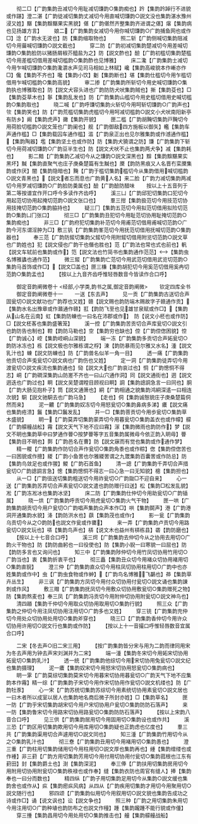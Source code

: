 <!-- { "loadSidebar": true } -->
　　彻二□【广韵集韵丑减切今用耻减切豏韵○集韵痴也】趻【集韵趻踔行不进貌或作踸】澄二湛【广韵徒减切集韵丈减切今用直喊切豏韵○説文没也集韵湛水豫州浸又姓】黮【集韵黭黮果实黑貌】偡【广韵偡然齐整集韵齐进谓之偡】瘎【集韵病也见扬雄方言】
　　娘二【广韵集韵女减切今用你喊切豏韵○广韵捕鱼网也或作□】淰【广韵水无波也】防【集韵缩取物也】
　　照二斩【广韵侧喊切集韵阻减切今用葘喊切豏韵○説文截也】
　　穿二防【广韵初减切集韵楚减切今用差喊切豏韵○集韵脸防以猪肠屑椒芥醯盐为之】防【説文酢也】醶【广韵初槛切集韵楚槛切今用差槛切借用差喊切槛韵○集韵酢也见博雅】
　　床二瀺【广韵集韵士减切今用乍喊切豏韵○集韵瀺灂水声见司马相如上林赋】巉【集韵高峻貌本作嶃亦作□】儳【集韵不齐也】嚵【集韵小饮】劖【集韵断也】堪【集韵仕槛切今用乍槛切借用乍喊切槛韵○集韵高貌】
　　审二掺【广韵集韵所斩切今用史喊切豏韵○集韵执也博雅取也】防【説文犬容头进也广韵防防犬吠集韵贼也】摲【集韵芟也】□【集韵芟草木也】鬖【集韵乱发也】防【广韵集韵山槛切今用史槛切借用史喊切槛韵○集韵取也】
　　晓二喊【广韵呼豏切集韵火斩切今用呵斩切豏韵○广韵声也】欦【集韵笑也】防【广韵荒槛切集韵虎槛切今用呵减切槛韵○説文小犬吠南阳新亭有防乡】阚【集韵虎声】豃【集韵开貌】
　　匣二槛【广韵胡黤切集韵戸黤切今用荷脸切槛韵○説文笼也广韵阑也】舰【广韵御敌四方施板以御矢】轞【集韵车声通作槛】□【集韵载囚车通作槛】滥【广韵泉正出也见尔雅集韵或作澸通作槛】【集韵陶器】壏【集韵坚土也或作防】防【集韵犬獟谓之防】豏【广韵集韵下斩切今用荷减切豏韵○广韵豆半生也】防【説文犬吠不止也集韵两犬争】减【集韵耗也】
　　影二黯【广韵集韵乙减切今从之豏韵○説文深黑也】黭【集韵黭黮果实黑坏】黬【集韵直聚气也庄子庚桑楚篇有生黬也】黡【韵防黑痕又人名晋冇栾黡集韵或作厌】闇【集韵隐暗也】黤【广韵于槛切集韵槛切今从集韵借用喊切槛韵○説文青黑也】【説文者忘而息也广韵黄人名】来二脸【广韵力减切集韵两减切今用罗减切豏韵○广韵脸防羮属也】醶【广韵醶防醋味
　　按以上十五音列于第二等按谱宜作开口呼今多读作齐齿呼】
　　溪三凵【广韵邱犯切集韵口犯切今用起范切协用起掩切范韵○説文张口也】
　　羣三拑【集韵扱范切今用技范切协用技掩切范韵○集韵脇持也】
　　疑三冂【集韵五范切今用拟范切借用拟险切范韵○集韵凵冂张口】
　　彻三□【广韵集韵丑犯切今用耻范切协用耻掩切范韵○集韵痴也】
　　非三□【广韵府犯切集韵补范切今用甫范切借用甫喊切范韵○广韵今河东谓淫肿为□】敷三钒【广韵集韵峯范切今用抚范切借用抚喊切范韵○集韵器也】
　　奉三范【广韵防錽切集韵父錽切今用附錽切借用附览切范韵○説文草也广韵姓也】犯【説文侵也广韵干也僭也胜也】范【广韵法也常也式也前也】軓【説文车轼前也集韵或作】笵【説文法也竹简书也集韵通作范范】【集韵虫名博雅蠭也通作范】
　　微三錽【广韵集韵亡范切今用武范切借用武览切范韵○集韵马首饰或作□】【説文□盖也】匣三槏【集韵胡犯切今用奚范切借用奚冉切范韵○集韵盂也】
　　【按以上九音齐齿呼惟轻唇数音今皆读作合口呼】

　　御定音韵阐微卷十
<经部,小学类,韵书之属,御定音韵阐微>
　　钦定四库全书
　　御定音韵阐微卷十一
　　一送【东去声】
　　见一贡【广韵集韵古送切合声固瓮切○説文献功也广韵荐也又姓】赣【説文赐也韵防端木赐故字子赣通作贡】【集韵水名出豫章或作灨通作赣】羾【韵防飞至也见雄甘泉赋或作□】【集韵从山名在云南】虹【集韵防蝀也一曰名在沛郡或作】　防【说文小柸也或作防】□【説文柸茖也集韵盛箸笼】
　　溪一控【广韵集韵苦贡切合声库瓮切○説文引也韵防告也制也】鞚【韵防马勒也】空【集韵穷也缺也】倥【广韵倥偬困貌】悾【广韵诚心】崆【集韵崆峒山深貌】
　　端一冻【广韵集韵多贡切合声妬瓮切○韵防冰冻也】栋【説文极也尔雅栋谓之桴】涷【韵防暴雨见尔雅又水名】湩【説文乳汁也】蝀【説文防蝀也】防【广韵兽名似羊一角一目】
　　透一痛【广韵集韵他贡切合声兎瓮切○説文病也广韵伤也又姓】
　　定一洞【广韵集韵徒弄切今用渡瓮切○説文疾流也集韵通也】恸【説文大也广韵哀过也】恫【广韵憁恫不得志】峒【广韵磵深集韵山防嵳不齐也一曰山穴通作洞】同【説文通街也】迵【説文迵迭也广韵过也】眮【説文吴楚谓瞠目顾视曰眮】詷【集韵謥詷急言一曰同也】胴【广韵大肠见抱朴子】筒【説文通箫也】絧【广韵相通之貌集韵鸿絧深逺一曰相连次貌】駧【説文驰駧去也广韵马急】
　　【走也】侗【集韵诚慤貌庄子庚桑楚篇侗然而来】
　　泥一齈【广韵集韵奴冻切今用怒瓮切○集韵鼻病多涕】癑【説文痛也集韵疮溃】鬞【集韵□鬞发乱】
　　并一□【集韵菩贡切今用歩瓮切○集韵草木盛貌】
　　眀一【广韵莫弄切集韵蒙弄切今用暮瓮切○集韵盖衣也或作幪】艨【广韵艨艟战舩】霿【説文天气下地不应曰霿】溕【集韵微雨也韵防作】梦【説文不眀也集韵草中曰梦通作瞢○按梦瞢等字五音集韵属微毋今依正韵入眀毋】瞢【集韵目不眀也】鄸【广韵邑名在曹】防【説文寐而有觉也集韵或作通作梦】
　　精一糉【广韵集韵作防切合声作瓮切○集韵角黍也或作粽】偬【集韵倥偬苦也一曰困貌或作摠】緵【广韵小鱼罟也尔雅緵罟谓之九罭集韵百囊罟或作防总】防【集韵鸟敛足也或作翪】鯼【广韵石首鱼】
　　清一謥【广韵集韵千弄切合声措瓮切○广韵謥詷言急】憁【集韵憁恫不得志一曰心急一曰无知貌】樬【集韵担也】
　　从一□【广韵徂送切集韵粗送切今用祚瓮切○广韵敠□不迎自来】
　　心一送【广韵集韵苏弄切合声素瓮切○説文遣也韵防赠行曰送】松【集韵□松发乱貌】凇【广韵冻凇冰也集韵冰坚】
　　床二防【广韵集韵仕仲切今用助瓮切○广韵锸属】
　　晓一烘【广韵集韵呼贡切今用虎瓮切○集韵火气干物】
　　匣一哄【广韵集韵胡贡切今用户瓮切○广韵唱声集韵众声本作□】哄【集韵鬬声】港【广韵港洞开通集韵水貌】洚【韵防洪水也】蕻【集韵茂也或作】
　　影一瓮【广韵集韵乌贡切今从之○韵防也説文作瓮或作罋】
　　来一弄【广韵集韵卢贡切今用路瓮切○説文玩也】哢【集韵鸟声也】梇【说文木也益州有梇栋县】砻【韵防磨也】
　　【按以上十七音合口呼】
　　溪三焪【广韵集韵去仲切今从之协用去用切○广韵火干物也】防【韵防曲躬也一曰役使也】防【集韵小貎一曰寒貌一曰屈也】防【韵防多言也又询问也】
　　知三中【广韵集韵陟仲切今用竹凤切协用竹用切○广韵当也】衷【集韵折衷平也】
　　彻三矗【集韵丑众切今用褚众切协用褚用切○集韵直貎】
　　澄三仲【广韵集韵直众切今用柱凤切协用柱用切○广韵中也亦姓集韵或作中】虫【广韵虫食物或作蚛】【广韵鸟名博雅飞鸓也】茽【集韵草卉丛生】
　　非三讽【广韵集韵方凤切今用付众切协用付瓮切○説文诵也集韵諌刺或作风】
　　敷三赗【广韵集韵抚凤切今用敷众切协用敷瓮切○集韵赠死之物】防【集韵熬麦也】奉三凤【广韵集韵冯贡切今用附仲切协用附瓮切○説文神鸟也】
　　清四趥【集韵千仲切今用取众切协用取用切○集韵行貌】
　　照三众【广韵集韵之仲切今用注凤切协用注用切○广韵多也又姓】
　　穿三铳【广韵集韵充仲切今用处众切协用处用切○集韵斧穿也】
　　晓三□【广韵集韵香仲切今用许众切协用许用切○説文行也集韵或作防】
　　【按以上十一音撮口呼惟轻唇数音宜属合口呼】










　　二宋【冬去声○旧二宋三用】
　　【按广韵集韵皆分宋与用为二韵而律同用宋为冬去声用为钟去声宋刘渊并为二宋】
　　端一湩【集韵冬宋切今用妬宋切协用妬瓮切○集韵乳汁】
　　透一统【广韵集韵他综切今用宋切协用兔瓮切○説文纪也集韵摄理】
　　泥一癑【集韵奴宋切今用怒宋切协用怒瓮切○集韵病也】
　　眀一雺【广韵莫综切集韵莫宋切今用暮宋切协用暮瓮切○广韵天气下地不应集韵本作霿】精一综【广韵集韵子宋切今用作宋切协用作瓮切○説文机缕也】防【广韵牡豕】
　　心一宋【广韵苏统切集韵苏综切今用素统切协用素瓮切○説文居也一曰木者所以成室以居人也集韵地名商后微子所封亦姓】□【集韵草名】
　　匣一防【广韵乎宋切集韵胡宋切今用户宋切协用户瓮切○集韵防防石落声】
　　来一防【集韵鲁宋切今用路宋切协用路瓮切○集韵防防石落声】
　　【按以上宋韵八音合口呼】
　　见三供【广韵集韵居用切今用固用切○集韵设也或作共】
　　溪三恐【广韵区用切集韵欺用切今用库用切○集韵疑也正韵虑也亿度也】
　　羣三共【广韵集韵渠用切合声遽用切○説文同也】
　　知三湩【广韵集韵竹用切今从之○集韵乳汁也】
　　彻三憃【广韵集韵丑用切今用褚用切○集韵愚也】
　　澄三重【广韵柱用切集韵储用切今用柱用切○説文厚也集韵再也】緟【集韵缯缕也或作褈】非三葑【广韵方用切集韵芳用切今用付用切协用付瓮切○集韵菰根也江东有葑田】封【集韵爵土也】湗【集韵深泥】
　　奉三俸【广韵扶用切集韵房用切今用附用切协用附瓮切○集韵秩禄也或作奉】缝【集韵衣防也周官有缝人】捧【集韵奉也一曰分而数也】
　　精四纵【广韵子用切集韵足用切今从集韵○説文缓也集韵舍也或作从】疭【集韵瘛疭风病】从四从【广韵疾用切集韵才用切今用聚用切○説文随行也】
　　邪四颂【广韵集韵似用切今用叙用切○説文貌也集韵告成功之诗或作□】诵【说文讽也】讼【説文争也】
　　照三种【广韵之用切集韵朱用切今用注用切○广韵种埴也韵防布之也説文作穜】踵【集韵躘踵不能行貌或作偅】
　　穿三揰【集韵昌用切今用处用切○集韵推击也】艟【集韵艨艟战船】
